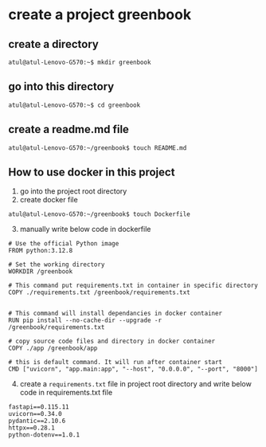 # create a project greenbook
## create a directory
```
atul@atul-Lenovo-G570:~$ mkdir greenbook

```

## go into this directory
```
atul@atul-Lenovo-G570:~$ cd greenbook

```

## create a readme.md file
```
atul@atul-Lenovo-G570:~/greenbook$ touch README.md

```

## How to use docker in this project
1. go into the project root directory
2. create docker file
```
atul@atul-Lenovo-G570:~/greenbook$ touch Dockerfile

```

3. manually write below code in dockerfile
```
# Use the official Python image
FROM python:3.12.8

# Set the working directory
WORKDIR /greenbook

# This command put requirements.txt in container in specific directory
COPY ./requirements.txt /greenbook/requirements.txt


# This command will install dependancies in docker container
RUN pip install --no-cache-dir --upgrade -r /greenbook/requirements.txt

# copy source code files and directory in docker container
COPY ./app /greenbook/app

# this is default command. It will run after container start
CMD ["uvicorn", "app.main:app", "--host", "0.0.0.0", "--port", "8000"]
```

4. create a `requirements.txt` file in project root directory and write below code in requirements.txt file

```
fastapi==0.115.11
uvicorn==0.34.0
pydantic==2.10.6
httpx==0.28.1
python-dotenv==1.0.1

```